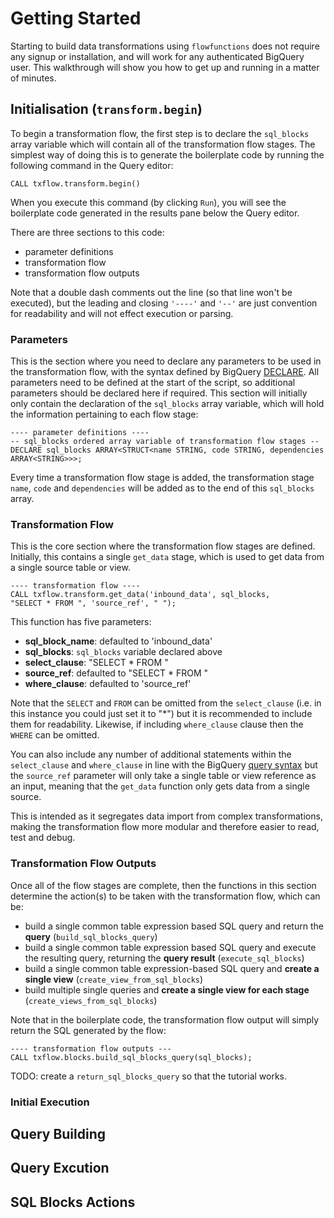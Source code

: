 

# Getting Started
Starting to build data transformations using `flowfunctions` does not require any signup or installation, and will work for any authenticated BigQuery user.  This walkthrough will show you how to get up and running in a matter of minutes.  

## Initialisation (`transform.begin`)
To begin a transformation flow, the first step is to declare the `sql_blocks` array variable which will contain all of the transformation flow stages.  The simplest way of doing this is to generate the boilerplate code by running the following command in the Query editor:
```
CALL txflow.transform.begin()
```
When you execute this command (by clicking `Run`), you will see the boilerplate code generated in the results pane below the Query editor.

There are three sections to this code:
- parameter definitions
- transformation flow
- transformation flow outputs

Note that a double dash comments out the line (so that line won't be executed), but the leading and closing `'----'` and `'--'` are just convention for readability and will not effect execution or parsing.

### Parameters
This is the section where you need to declare any parameters to be used in the transformation flow, with the syntax defined by BigQuery [DECLARE](https://cloud.google.com/bigquery/docs/reference/standard-sql/scripting#declare).  All parameters need to be defined at the start of the script, so additional parameters should be declared here if required.  This section will initially only contain the declaration of the `sql_blocks` array variable, which will hold the information pertaining to each flow stage:
```
---- parameter definitions ---- 
-- sql_blocks ordered array variable of transformation flow stages --
DECLARE sql_blocks ARRAY<STRUCT<name STRING, code STRING, dependencies ARRAY<STRING>>>;
```
Every time a transformation flow stage is added, the transformation stage `name`, `code` and `dependencies` will be added as to the end of this `sql_blocks` array.

### Transformation Flow
This is the core section where the transformation flow stages are defined. Initially, this contains a single `get_data` stage, which is used to get data from a single source table or view.
```
---- transformation flow ----
CALL txflow.transform.get_data('inbound_data', sql_blocks, 
"SELECT * FROM ", 'source_ref', " ");
```

This function has five parameters:
- **sql_block_name**: defaulted to 'inbound_data'
- **sql_blocks**: `sql_blocks` variable declared above
- **select_clause**: "SELECT * FROM "
- **source_ref**: defaulted to "SELECT * FROM "
- **where_clause**: defaulted to 'source_ref'

Note that the `SELECT` and `FROM` can be omitted from the `select_clause` (i.e. in this instance you could just set it to "*") but it is recommended to include them for readability.  Likewise, if including `where_clause` clause then the `WHERE` can be omitted.

You can also include any number of additional statements within the `select_clause` and `where_clause` in line with the BigQuery [query syntax](https://cloud.google.com/bigquery/docs/reference/standard-sql/query-syntax) but the `source_ref` parameter will only take a single table or view reference as an input, meaning that the `get_data` function only gets data from a single source.  

This is intended as it segregates data import from complex transformations, making the transformation flow more modular and therefore easier to read, test and debug. 

### Transformation Flow Outputs
Once all of the flow stages are complete, then the functions in this section determine the action(s) to be taken with the transformation flow, which can be:
- build a single common table expression based SQL query and return the **query** (`build_sql_blocks_query`)
- build a single common table expression based SQL query and execute the resulting query, returning the **query result** (`execute_sql_blocks`)
- build a single common table expression-based SQL query and **create a single view** (`create_view_from_sql_blocks`)
- build multiple single queries and **create a single view for each stage** (`create_views_from_sql_blocks`)

Note that in the boilerplate code, the transformation flow output will simply return the SQL generated by the flow:
```
---- transformation flow outputs ---
CALL txflow.blocks.build_sql_blocks_query(sql_blocks);
```
TODO: create a `return_sql_blocks_query` so that the tutorial works.
### Initial Execution


## Query Building


## Query Excution


## SQL Blocks Actions